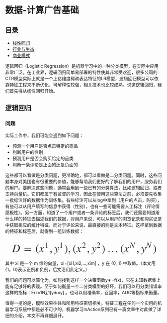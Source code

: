 数据-计算广告基础
===

目录
---
<!-- TOC -->

- [线性回归](#线性回归)
- [行业与生态](#行业与生态)
- [商业模式](#商业模式)

逻辑回归（Logistic Regression）是机器学习中的一种分类模型，在实际中应用非常广泛。在工业界，逻辑回归简单易部署的特性使其非常受欢迎，很多公司的CTR模型实际上就是一个上亿维度稀疏表达特征的LR模型，逻辑回归模型可以依靠特征工程来不断优化，可解释性较强，相关技术也比较成熟。说道逻辑回归，我们首先得从线性回归开始。
## 逻辑回归
### 问题
实际工作中，我们可能会遇到如下问题：
- 预测一个用户是否点击特定的商品
- 判断用户的性别
- 预测用户是否会购买给定的品类
- 判断一条评论是正面的还是负面的

这些都可以看做是分类问题，更准确地，都可以看做是二分类问题。同时，这些问题本身对美团也有很重要的价值，能够帮助我们更好的了解我们的用户，服务我们的用户。要解决这些问题，通常会用到一些已有的分类算法，比如逻辑回归，或者支持向量机。它们都属于有监督的学习，因此在使用这些算法之前，必须要先收集一批标注好的数据作为训练集。有些标注可以从log中拿到（用户的点击，购买），有些可以从用户填写的信息中获得（性别），也有一些可能需要人工标注（评论情感极性）。另一方面，知道了一个用户或者一条评论的标签后，我们还需要知道用什么样的特征去描述我们的数据，对用户来说，可以从用户的浏览记录和购买记录中获取相应的统计特征，而对于评论来说，最直接的则是文本特征。这样拿到数据的特征和标签后，就得到一组训练数据：
<div align="center" height="5px" ><img src="img/LR1.png"/></div>
其中 xi 是一个 m 维的向量，xi=[xi1,xi2,…,xim] ，y 在 {0, 1} 中取值。（本文用{1，0}表示正例和负例，后文沿用此定义。）

我们的问题可以简化为，如何找到这样一个决策函数y∗=f(x)，它在未知数据集上能有足够好的表现。至于如何衡量一个二分类模型的好坏，我们可以用分类错误率这样的指标：Err=1N∑1[y∗=y] 。也可以用准确率，召回率，AUC等指标来衡量。

值得一提的是，模型效果往往和所用特征密切相关。特征工程在任何一个实用的机器学习系统中都是必不可少的，机器学习InAction系列已有一篇文章中对此做了详细的介绍，本文不再详细展开。

